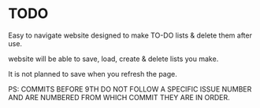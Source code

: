 # TODO

Easy to navigate website designed to make TO-DO lists & delete them after use.

website will be able to save, load, create & delete lists you make. 

It is not planned to save when you refresh the page.

PS: COMMITS BEFORE 9TH DO NOT FOLLOW A SPECIFIC ISSUE NUMBER AND ARE NUMBERED FROM WHICH COMMIT THEY ARE IN ORDER.
